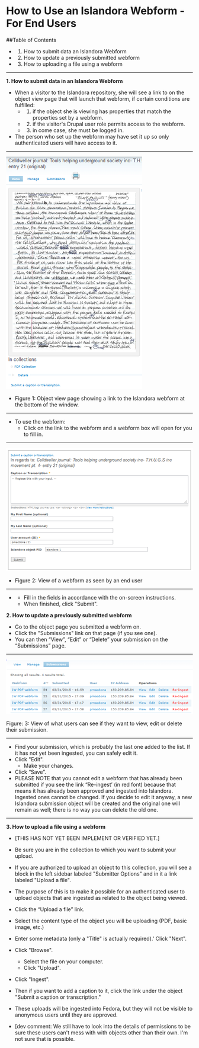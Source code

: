 # How to Use an Islandora Webform - For End Users

##Table of Contents

* 1. How to submit data an Islandora Webform
* 2. How to update a previously submitted webform
* 3. How to uploading a file using a webform

***

**1. How to submit data in an Islandora Webform**

* When a visitor to the Islandora repository, she will see a link to on the object view page that will launch that webform, if certain conditions are fulfilled:
  * 1. if the object she is viewing has properties that match the properties set by a webform.
  * 2. if the visitor's Drupal user role permits access to the webform.
  * 3. in come case, she must be logged in.
* The person who set up the webform may have set it up so only authenticated users will have access to it.

***

![webform_12.png](/how_to_documentation/images/webform_12.png)

* Figure 1: Object view page showing a link to the Islandora webform at the bottom of the window.

***

* To use the webform:
  * Click on the link to the webform and a webform box will open for you to fill in.

***

![webform_13.png](/how_to_documentation/images/webform_13.png)

* Figure 2: View of a webform as seen by an end user

***

*  
  * Fill in the fields in accordance with the on-screen instructions.
  * When finished, click "Submit".
  
**2. How to update a previously submitted webform**

* Go to the object page you submitted a webform on.
* Click the "Submissions" link on that page (if you see one).
* You can then “View”, “Edit” or “Delete” your submission on the “Submissions” page.

***

![webform_14.png](/how_to_documentation/images/webform_14.png)

Figure: 3: View of what users can see if they want to view, edit or delete their submission.

***

  * Find your submission, which is probably the last one added to the list. If it has not yet been ingested, you can safely edit it.
  * Click "Edit".
    * Make your changes.
  * Click “Save”.
* PLEASE NOTE that you cannot edit a webform that has already been submitted if you see the link “Re-ingest’ (in red font) because that means it has already been approved and ingested into Islandora. Ingested ones cannot be changed. If you decide to edit it anyway, a new Islandora submission object will be created and the original one will remain as well; there is no way you can delete the old one.

***

**3. How to upload a file using a webform**

* [THIS HAS NOT YET BEEN IMPLEMENT OR VERIFIED YET.]

* Be sure you are in the collection to which you want to submit your upload.
* If you are authorized to upload an object to this collection, you will see a block in the left sidebar labeled "Submitter Options" and in it a link labeled "Upload a file".
* The purpose of this is to make it possible for an authenticated user to upload objects that are ingested as related to the object being viewed.

* Click the “Upload a file” link.
* Select the content type of the object you will be uploading (PDF, basic image, etc.)
* Enter some metadata (only a "Title" is actually required).' Click "Next".
* Click "Browse".
  * Select the file on your computer.
  * Click "Upload".
* Click "Ingest".

* Then if you want to add a caption to it, click the link under the object "Submit a caption or transcription."
* These uploads will be ingested into Fedora, but they will not be visible to anonymous users until they are approved.
* [dev comment: We still have to look into the details of permissions to be sure these users can't mess with with objects other than their own. I'm not sure that is possible.
